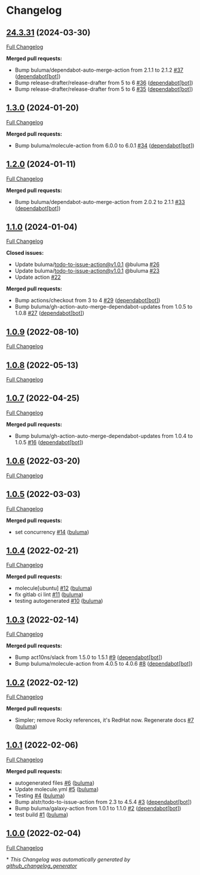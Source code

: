 # Changelog

## [24.3.31](https://github.com/buluma/ansible-role-selinux/tree/24.3.31) (2024-03-30)

[Full Changelog](https://github.com/buluma/ansible-role-selinux/compare/1.3.0...24.3.31)

**Merged pull requests:**

- Bump buluma/dependabot-auto-merge-action from 2.1.1 to 2.1.2 [\#37](https://github.com/buluma/ansible-role-selinux/pull/37) ([dependabot[bot]](https://github.com/apps/dependabot))
- Bump release-drafter/release-drafter from 5 to 6 [\#36](https://github.com/buluma/ansible-role-selinux/pull/36) ([dependabot[bot]](https://github.com/apps/dependabot))
- Bump release-drafter/release-drafter from 5 to 6 [\#35](https://github.com/buluma/ansible-role-selinux/pull/35) ([dependabot[bot]](https://github.com/apps/dependabot))

## [1.3.0](https://github.com/buluma/ansible-role-selinux/tree/1.3.0) (2024-01-20)

[Full Changelog](https://github.com/buluma/ansible-role-selinux/compare/1.2.0...1.3.0)

**Merged pull requests:**

- Bump buluma/molecule-action from 6.0.0 to 6.0.1 [\#34](https://github.com/buluma/ansible-role-selinux/pull/34) ([dependabot[bot]](https://github.com/apps/dependabot))

## [1.2.0](https://github.com/buluma/ansible-role-selinux/tree/1.2.0) (2024-01-11)

[Full Changelog](https://github.com/buluma/ansible-role-selinux/compare/1.1.0...1.2.0)

**Merged pull requests:**

- Bump buluma/dependabot-auto-merge-action from 2.0.2 to 2.1.1 [\#33](https://github.com/buluma/ansible-role-selinux/pull/33) ([dependabot[bot]](https://github.com/apps/dependabot))

## [1.1.0](https://github.com/buluma/ansible-role-selinux/tree/1.1.0) (2024-01-04)

[Full Changelog](https://github.com/buluma/ansible-role-selinux/compare/1.0.9...1.1.0)

**Closed issues:**

- Update buluma/todo-to-issue-action@v1.0.1 @buluma [\#26](https://github.com/buluma/ansible-role-selinux/issues/26)
- Update buluma/todo-to-issue-action@v1.0.1 @buluma [\#23](https://github.com/buluma/ansible-role-selinux/issues/23)
- Update action [\#22](https://github.com/buluma/ansible-role-selinux/issues/22)

**Merged pull requests:**

- Bump actions/checkout from 3 to 4 [\#29](https://github.com/buluma/ansible-role-selinux/pull/29) ([dependabot[bot]](https://github.com/apps/dependabot))
- Bump buluma/gh-action-auto-merge-dependabot-updates from 1.0.5 to 1.0.8 [\#27](https://github.com/buluma/ansible-role-selinux/pull/27) ([dependabot[bot]](https://github.com/apps/dependabot))

## [1.0.9](https://github.com/buluma/ansible-role-selinux/tree/1.0.9) (2022-08-10)

[Full Changelog](https://github.com/buluma/ansible-role-selinux/compare/1.0.8...1.0.9)

## [1.0.8](https://github.com/buluma/ansible-role-selinux/tree/1.0.8) (2022-05-13)

[Full Changelog](https://github.com/buluma/ansible-role-selinux/compare/1.0.7...1.0.8)

## [1.0.7](https://github.com/buluma/ansible-role-selinux/tree/1.0.7) (2022-04-25)

[Full Changelog](https://github.com/buluma/ansible-role-selinux/compare/1.0.6...1.0.7)

**Merged pull requests:**

- Bump buluma/gh-action-auto-merge-dependabot-updates from 1.0.4 to 1.0.5 [\#16](https://github.com/buluma/ansible-role-selinux/pull/16) ([dependabot[bot]](https://github.com/apps/dependabot))

## [1.0.6](https://github.com/buluma/ansible-role-selinux/tree/1.0.6) (2022-03-20)

[Full Changelog](https://github.com/buluma/ansible-role-selinux/compare/1.0.5...1.0.6)

## [1.0.5](https://github.com/buluma/ansible-role-selinux/tree/1.0.5) (2022-03-03)

[Full Changelog](https://github.com/buluma/ansible-role-selinux/compare/1.0.4...1.0.5)

**Merged pull requests:**

- set concurrency [\#14](https://github.com/buluma/ansible-role-selinux/pull/14) ([buluma](https://github.com/buluma))

## [1.0.4](https://github.com/buluma/ansible-role-selinux/tree/1.0.4) (2022-02-21)

[Full Changelog](https://github.com/buluma/ansible-role-selinux/compare/1.0.3...1.0.4)

**Merged pull requests:**

- molecule\[ubuntu\] [\#12](https://github.com/buluma/ansible-role-selinux/pull/12) ([buluma](https://github.com/buluma))
- fix gitlab ci lint [\#11](https://github.com/buluma/ansible-role-selinux/pull/11) ([buluma](https://github.com/buluma))
- testing autogenerated [\#10](https://github.com/buluma/ansible-role-selinux/pull/10) ([buluma](https://github.com/buluma))

## [1.0.3](https://github.com/buluma/ansible-role-selinux/tree/1.0.3) (2022-02-14)

[Full Changelog](https://github.com/buluma/ansible-role-selinux/compare/1.0.2...1.0.3)

**Merged pull requests:**

- Bump act10ns/slack from 1.5.0 to 1.5.1 [\#9](https://github.com/buluma/ansible-role-selinux/pull/9) ([dependabot[bot]](https://github.com/apps/dependabot))
- Bump buluma/molecule-action from 4.0.5 to 4.0.6 [\#8](https://github.com/buluma/ansible-role-selinux/pull/8) ([dependabot[bot]](https://github.com/apps/dependabot))

## [1.0.2](https://github.com/buluma/ansible-role-selinux/tree/1.0.2) (2022-02-12)

[Full Changelog](https://github.com/buluma/ansible-role-selinux/compare/1.0.1...1.0.2)

**Merged pull requests:**

- Simpler; remove Rocky references, it's RedHat now. Regenerate docs [\#7](https://github.com/buluma/ansible-role-selinux/pull/7) ([buluma](https://github.com/buluma))

## [1.0.1](https://github.com/buluma/ansible-role-selinux/tree/1.0.1) (2022-02-06)

[Full Changelog](https://github.com/buluma/ansible-role-selinux/compare/1.0.0...1.0.1)

**Merged pull requests:**

- autogenerated files [\#6](https://github.com/buluma/ansible-role-selinux/pull/6) ([buluma](https://github.com/buluma))
- Update molecule.yml [\#5](https://github.com/buluma/ansible-role-selinux/pull/5) ([buluma](https://github.com/buluma))
- Testing [\#4](https://github.com/buluma/ansible-role-selinux/pull/4) ([buluma](https://github.com/buluma))
- Bump alstr/todo-to-issue-action from 2.3 to 4.5.4 [\#3](https://github.com/buluma/ansible-role-selinux/pull/3) ([dependabot[bot]](https://github.com/apps/dependabot))
- Bump buluma/galaxy-action from 1.0.1 to 1.1.0 [\#2](https://github.com/buluma/ansible-role-selinux/pull/2) ([dependabot[bot]](https://github.com/apps/dependabot))
- test build [\#1](https://github.com/buluma/ansible-role-selinux/pull/1) ([buluma](https://github.com/buluma))

## [1.0.0](https://github.com/buluma/ansible-role-selinux/tree/1.0.0) (2022-02-04)

[Full Changelog](https://github.com/buluma/ansible-role-selinux/compare/554f44ca2884f1f91e168779b0528e055fa35edf...1.0.0)



\* *This Changelog was automatically generated by [github_changelog_generator](https://github.com/github-changelog-generator/github-changelog-generator)*
